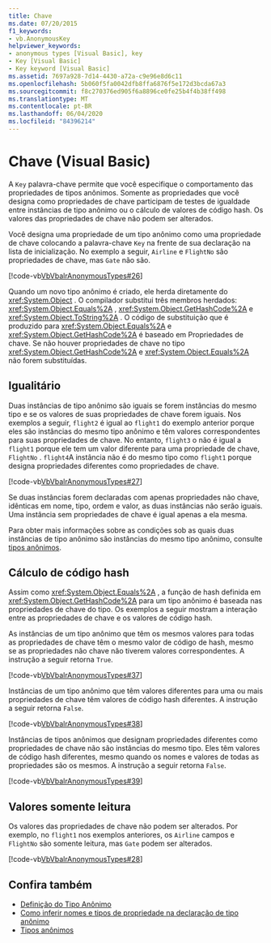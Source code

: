 ```yaml
---
title: Chave
ms.date: 07/20/2015
f1_keywords:
- vb.AnonymousKey
helpviewer_keywords:
- anonymous types [Visual Basic], key
- Key [Visual Basic]
- Key keyword [Visual Basic]
ms.assetid: 7697a928-7d14-4430-a72a-c9e96e8d6c11
ms.openlocfilehash: 5b060f5fa0042dfb8ffa6876f5e172d3bcda67a3
ms.sourcegitcommit: f8c270376ed905f6a8896ce0fe25b4f4b38ff498
ms.translationtype: MT
ms.contentlocale: pt-BR
ms.lasthandoff: 06/04/2020
ms.locfileid: "84396214"
---
```

# <a name="key-visual-basic"></a>Chave (Visual Basic)
A `Key` palavra-chave permite que você especifique o comportamento das propriedades de tipos anônimos. Somente as propriedades que você designa como propriedades de chave participam de testes de igualdade entre instâncias de tipo anônimo ou o cálculo de valores de código hash. Os valores das propriedades de chave não podem ser alterados.  
  
 Você designa uma propriedade de um tipo anônimo como uma propriedade de chave colocando a palavra-chave `Key` na frente de sua declaração na lista de inicialização. No exemplo a seguir, `Airline` e `FlightNo` são propriedades de chave, mas `Gate` não são.  
  
 [!code-vb[VbVbalrAnonymousTypes#26](~/samples/snippets/visualbasic/VS_Snippets_VBCSharp/VbVbalrAnonymousTypes/VB/Class2.vb#26)]  
  
 Quando um novo tipo anônimo é criado, ele herda diretamente do <xref:System.Object> . O compilador substitui três membros herdados: <xref:System.Object.Equals%2A> , <xref:System.Object.GetHashCode%2A> e <xref:System.Object.ToString%2A> . O código de substituição que é produzido para <xref:System.Object.Equals%2A> e <xref:System.Object.GetHashCode%2A> é baseado em Propriedades de chave. Se não houver propriedades de chave no tipo <xref:System.Object.GetHashCode%2A> e <xref:System.Object.Equals%2A> não forem substituídas.  
  
## <a name="equality"></a>Igualitário  
 Duas instâncias de tipo anônimo são iguais se forem instâncias do mesmo tipo e se os valores de suas propriedades de chave forem iguais. Nos exemplos a seguir, `flight2` é igual ao `flight1` do exemplo anterior porque eles são instâncias do mesmo tipo anônimo e têm valores correspondentes para suas propriedades de chave. No entanto, `flight3` o não é igual a `flight1` porque ele tem um valor diferente para uma propriedade de chave, `FlightNo` . `flight4`A instância não é do mesmo tipo como `flight1` porque designa propriedades diferentes como propriedades de chave.  
  
 [!code-vb[VbVbalrAnonymousTypes#27](~/samples/snippets/visualbasic/VS_Snippets_VBCSharp/VbVbalrAnonymousTypes/VB/Class2.vb#27)]  
  
 Se duas instâncias forem declaradas com apenas propriedades não chave, idênticas em nome, tipo, ordem e valor, as duas instâncias não serão iguais. Uma instância sem propriedades de chave é igual apenas a ela mesma.  
  
 Para obter mais informações sobre as condições sob as quais duas instâncias de tipo anônimo são instâncias do mesmo tipo anônimo, consulte [tipos anônimos](../../programming-guide/language-features/objects-and-classes/anonymous-types.md).  
  
## <a name="hash-code-calculation"></a>Cálculo de código hash  
 Assim como <xref:System.Object.Equals%2A> , a função de hash definida em <xref:System.Object.GetHashCode%2A> para um tipo anônimo é baseada nas propriedades de chave do tipo. Os exemplos a seguir mostram a interação entre as propriedades de chave e os valores de código hash.  
  
 As instâncias de um tipo anônimo que têm os mesmos valores para todas as propriedades de chave têm o mesmo valor de código de hash, mesmo se as propriedades não chave não tiverem valores correspondentes. A instrução a seguir retorna `True`.  
  
 [!code-vb[VbVbalrAnonymousTypes#37](~/samples/snippets/visualbasic/VS_Snippets_VBCSharp/VbVbalrAnonymousTypes/VB/Class2.vb#37)]  
  
 Instâncias de um tipo anônimo que têm valores diferentes para uma ou mais propriedades de chave têm valores de código hash diferentes. A instrução a seguir retorna `False`.  
  
 [!code-vb[VbVbalrAnonymousTypes#38](~/samples/snippets/visualbasic/VS_Snippets_VBCSharp/VbVbalrAnonymousTypes/VB/Class2.vb#38)]  
  
 Instâncias de tipos anônimos que designam propriedades diferentes como propriedades de chave não são instâncias do mesmo tipo. Eles têm valores de código hash diferentes, mesmo quando os nomes e valores de todas as propriedades são os mesmos. A instrução a seguir retorna `False`.  
  
 [!code-vb[VbVbalrAnonymousTypes#39](~/samples/snippets/visualbasic/VS_Snippets_VBCSharp/VbVbalrAnonymousTypes/VB/Class2.vb#39)]  
  
## <a name="read-only-values"></a>Valores somente leitura  
 Os valores das propriedades de chave não podem ser alterados. Por exemplo, no `flight1` nos exemplos anteriores, os `Airline` campos e `FlightNo` são somente leitura, mas `Gate` podem ser alterados.  
  
 [!code-vb[VbVbalrAnonymousTypes#28](~/samples/snippets/visualbasic/VS_Snippets_VBCSharp/VbVbalrAnonymousTypes/VB/Class2.vb#28)]  
  
## <a name="see-also"></a>Confira também

- [Definição do Tipo Anônimo](../../programming-guide/language-features/objects-and-classes/anonymous-type-definition.md)
- [Como inferir nomes e tipos de propriedade na declaração de tipo anônimo](../../programming-guide/language-features/objects-and-classes/how-to-infer-property-names-and-types-in-anonymous-type-declarations.md)
- [Tipos anônimos](../../programming-guide/language-features/objects-and-classes/anonymous-types.md)
